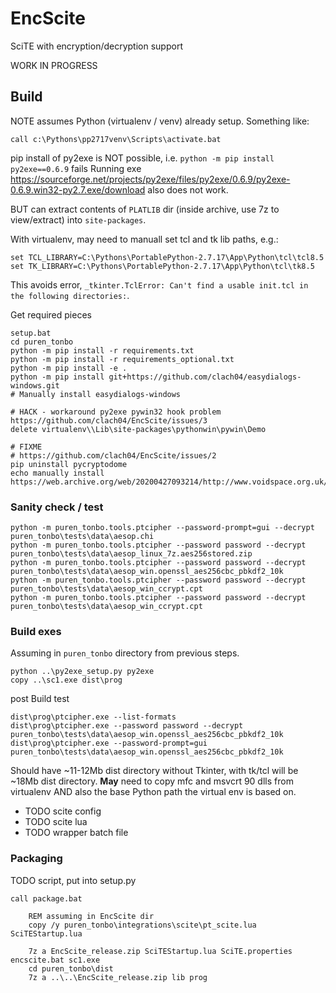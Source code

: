 # EncScite

SciTE with encryption/decryption support

WORK IN PROGRESS

## Build

NOTE assumes Python (virtualenv / venv) already setup. Something like:

    call c:\Pythons\pp2717venv\Scripts\activate.bat

pip install of py2exe is NOT possible, i.e. `python -m pip install py2exe==0.6.9` fails
Running exe https://sourceforge.net/projects/py2exe/files/py2exe/0.6.9/py2exe-0.6.9.win32-py2.7.exe/download
also does not work.

BUT can extract contents of `PLATLIB` dir (inside archive, use 7z to view/extract) into `site-packages`.

With virtualenv, may need to manuall set tcl and tk lib paths, e.g.:

    set TCL_LIBRARY=C:\Pythons\PortablePython-2.7.17\App\Python\tcl\tcl8.5
    set TK_LIBRARY=C:\Pythons\PortablePython-2.7.17\App\Python\tcl\tk8.5

This avoids error, `_tkinter.TclError: Can't find a usable init.tcl in the following directories:`.

Get required pieces

    setup.bat
    cd puren_tonbo
    python -m pip install -r requirements.txt
    python -m pip install -r requirements_optional.txt
    python -m pip install -e .
    python -m pip install git+https://github.com/clach04/easydialogs-windows.git
    # Manually install easydialogs-windows

    # HACK - workaround py2exe pywin32 hook problem https://github.com/clach04/EncScite/issues/3
    delete virtualenv\\Lib\site-packages\pythonwin\pywin\Demo

    # FIXME
    # https://github.com/clach04/EncScite/issues/2
    pip uninstall pycryptodome
    echo manually install https://web.archive.org/web/20200427093214/http://www.voidspace.org.uk/python/modules.shtml#pycrypto

### Sanity check / test

    python -m puren_tonbo.tools.ptcipher --password-prompt=gui --decrypt puren_tonbo\tests\data\aesop.chi
    python -m puren_tonbo.tools.ptcipher --password password --decrypt puren_tonbo\tests\data\aesop_linux_7z.aes256stored.zip
    python -m puren_tonbo.tools.ptcipher --password password --decrypt puren_tonbo\tests\data\aesop_win.openssl_aes256cbc_pbkdf2_10k
    python -m puren_tonbo.tools.ptcipher --password password --decrypt puren_tonbo\tests\data\aesop_win_ccrypt.cpt
    python -m puren_tonbo.tools.ptcipher --password password --decrypt puren_tonbo\tests\data\aesop_win_ccrypt.cpt


### Build exes

Assuming in `puren_tonbo` directory from previous steps.

    python ..\py2exe_setup.py py2exe
    copy ..\sc1.exe dist\prog


post Build test

    dist\prog\ptcipher.exe --list-formats
    dist\prog\ptcipher.exe --password password --decrypt puren_tonbo\tests\data\aesop_win.openssl_aes256cbc_pbkdf2_10k
    dist\prog\ptcipher.exe --password-prompt=gui puren_tonbo\tests\data\aesop_win.openssl_aes256cbc_pbkdf2_10k

Should have ~11-12Mb dist directory without Tkinter, with tk/tcl will be ~18Mb dist directory.
**May** need to copy mfc and msvcrt 90 dlls from virtualenv AND also the base Python path the virtual env is based on.


  * TODO scite config
  * TODO scite lua
  * TODO wrapper batch file


### Packaging

TODO script, put into setup.py

    call package.bat

        REM assuming in EncScite dir
        copy /y puren_tonbo\integrations\scite\pt_scite.lua SciTEStartup.lua

        7z a EncScite_release.zip SciTEStartup.lua SciTE.properties encscite.bat sc1.exe
        cd puren_tonbo\dist
        7z a ..\..\EncScite_release.zip lib prog

